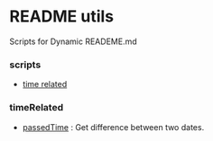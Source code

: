 # README utils
Scripts for Dynamic READEME.md

### scripts
* [time related](#timeRelated)

### timeRelated
- [passedTime](./passedTime.js) : Get difference between two dates.
